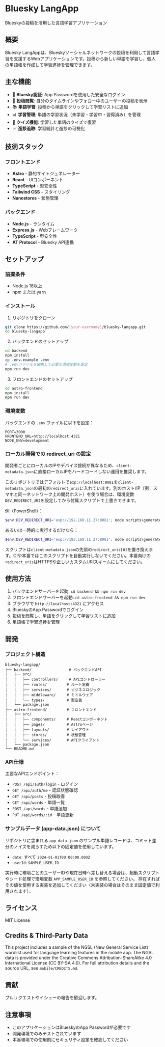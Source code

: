 # Bluesky LangApp

Blueskyの投稿を活用した言語学習アプリケーション

## 概要

Bluesky LangAppは、Blueskyソーシャルネットワークの投稿を利用して言語学習を支援するWebアプリケーションです。投稿から新しい単語を学習し、個人の単語帳を作成して学習進捗を管理できます。

## 主な機能

- 🔐 **Bluesky認証**: App Passwordを使用した安全なログイン
- 📝 **投稿閲覧**: 自分のタイムラインやフォロー中のユーザーの投稿を表示
- 📚 **単語学習**: 投稿から単語をクリックして学習リストに追加
- 📊 **学習管理**: 単語の学習状況（未学習・学習中・習得済み）を管理
- 🎯 **クイズ機能**: 学習した単語のクイズで復習
- 📈 **進捗追跡**: 学習統計と進捗の可視化

## 技術スタック

### フロントエンド
- **Astro** - 静的サイトジェネレーター
- **React** - UIコンポーネント
- **TypeScript** - 型安全性
- **Tailwind CSS** - スタイリング
- **Nanostores** - 状態管理

### バックエンド
- **Node.js** - ランタイム
- **Express.js** - Webフレームワーク
- **TypeScript** - 型安全性
- **AT Protocol** - Bluesky API連携

## セットアップ

### 前提条件
- Node.js 18以上
- npm または yarn

### インストール

1. リポジトリをクローン
```bash
git clone https://github.com/[your-username]/bluesky-langapp.git
cd bluesky-langapp
```

2. バックエンドのセットアップ
```bash
cd backend
npm install
cp .env.example .env
# .envファイルを編集して必要な環境変数を設定
npm run dev
```

3. フロントエンドのセットアップ
```bash
cd astro-frontend
npm install
npm run dev
```

### 環境変数

バックエンドの `.env` ファイルに以下を設定：

```env
PORT=3000
FRONTEND_URL=http://localhost:4321
NODE_ENV=development
```

### ローカル開発での redirect_uri の設定

開発者ごとにローカルのIPやデバイス接続が異なるため、`client-metadata.json`に直接ローカルIPをハードコードしない運用を推奨します。

このリポジトリではデフォルトで`exp://localhost:8081`を`client-metadata.json`の最初の`redirect_uris`に入れています。別のホスト/IP（例：スマホと同一ネットワーク上の開発ホスト）を使う場合は、環境変数`DEV_REDIRECT_URI`を設定してから付属スクリプトで上書きできます。

例（PowerShell）：

```powershell
$env:DEV_REDIRECT_URI='exp://192.168.11.27:8081'; node scripts\generate-client-metadata.js
```

あるいは一時的に実行するだけなら：

```powershell
$env:DEV_REDIRECT_URI='exp://192.168.11.27:8081'; node scripts\generate-client-metadata.js
```

スクリプトは`client-metadata.json`の先頭の`redirect_uris[0]`を置き換えます。CIや本番ではこのスクリプトを自動実行しないでください。本番向けの`redirect_uris`はHTTPSや正しいカスタムURIスキームにしてください。

## 使用方法

1. バックエンドサーバーを起動: `cd backend && npm run dev`
2. フロントエンドサーバーを起動: `cd astro-frontend && npm run dev`
3. ブラウザで `http://localhost:4321` にアクセス
4. BlueskyのApp Passwordでログイン
5. 投稿を閲覧し、単語をクリックして学習リストに追加
6. 単語帳で学習進捗を管理

## 開発

### プロジェクト構造

```
bluesky-langapp/
├── backend/                 # バックエンドAPI
│   ├── src/
│   │   ├── controllers/     # APIコントローラー
│   │   ├── routes/         # ルート定義
│   │   ├── services/       # ビジネスロジック
│   │   ├── middleware/     # ミドルウェア
│   │   └── types/          # 型定義
│   └── package.json
├── astro-frontend/         # フロントエンド
│   ├── src/
│   │   ├── components/     # Reactコンポーネント
│   │   ├── pages/          # Astroページ
│   │   ├── layouts/        # レイアウト
│   │   ├── stores/         # 状態管理
│   │   └── services/       # APIクライアント
│   └── package.json
└── README.md
```

### API仕様

主要なAPIエンドポイント：

- `POST /api/auth/login` - ログイン
- `GET /api/auth/me` - 認証状態確認
- `GET /api/posts` - 投稿取得
- `GET /api/words` - 単語一覧
- `POST /api/words` - 単語追加
- `PUT /api/words/:id` - 単語更新

### サンプルデータ (app-data.json) について

リポジトリに含まれる `app-data.json` のサンプル単語レコードは、コミット差分のノイズを減らすため以下の固定値を使用しています。

- `date`: すべて `2024-01-01T00:00:00.000Z`
- `userId`: `SAMPLE_USER_ID`

実行時に環境ごとのユーザーIDや現在日時へ差し替える場合は、起動スクリプトやシード処理で環境変数 `APP_SAMPLE_USER_ID` を参照してください。
存在すればその値を使用する実装を追加してください（未実装の場合はそのまま固定値で利用されます）。


## ライセンス

MIT License

## Credits & Third-Party Data

This project includes a sample of the NGSL (New General Service List) wordlist used for language learning features in the mobile app. The NGSL data is provided under the Creative Commons Attribution-ShareAlike 4.0 International License (CC BY-SA 4.0). For full attribution details and the source URL, see `mobile/CREDITS.md`.

## 貢献

プルリクエストやイシューの報告を歓迎します。

## 注意事項

- このアプリケーションはBlueskyのApp Passwordが必要です
- 開発環境でのみテストされています
- 本番環境での使用前にセキュリティ設定を確認してください
